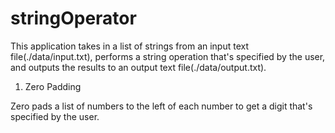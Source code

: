 # stringOperator

This application takes in a list of strings from an input text file(./data/input.txt), performs a string operation that's specified by the user, and outputs the results to an output text file(./data/output.txt).

1. Zero Padding

Zero pads a list of numbers to the left of each number to get a digit that's specified by the user.

